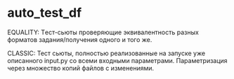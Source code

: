 # auto_test_df
EQUALITY:
Tест-сьюты проверяющие эквивалентность разных форматов задания/получения одного и того же.

CLASSIC:
Тест сьюты, полностью реализованные на запуске уже описанного input.py со всеми входными параметрами. Параметризация через множество копий файлов с изменениями.
